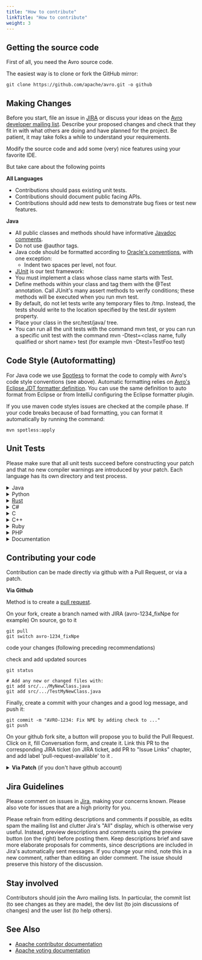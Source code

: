 ```yaml
---
title: "How to contribute"
linkTitle: "How to contribute"
weight: 3
---
```


<!--

 Licensed to the Apache Software Foundation (ASF) under one
 or more contributor license agreements.  See the NOTICE file
 distributed with this work for additional information
 regarding copyright ownership.  The ASF licenses this file
 to you under the Apache License, Version 2.0 (the
 "License"); you may not use this file except in compliance
 with the License.  You may obtain a copy of the License at

   https://www.apache.org/licenses/LICENSE-2.0

 Unless required by applicable law or agreed to in writing,
 software distributed under the License is distributed on an
 "AS IS" BASIS, WITHOUT WARRANTIES OR CONDITIONS OF ANY
 KIND, either express or implied.  See the License for the
 specific language governing permissions and limitations
 under the License.

-->

## Getting the source code

First of all, you need the Avro source code.

The easiest way is to clone or fork the GitHub mirror:

```shell
git clone https://github.com/apache/avro.git -o github
```


## Making Changes

Before you start, file an issue in [JIRA](https://issues.apache.org/jira/browse/AVRO) or discuss your ideas on the [Avro developer mailing list](http://avro.apache.org/mailing_lists.html). Describe your proposed changes and check that they fit in with what others are doing and have planned for the project. Be patient, it may take folks a while to understand your requirements.

Modify the source code and add some (very) nice features using your favorite IDE.

But take care about the following points

**All Languages**
- Contributions should pass existing unit tests.
- Contributions should document public facing APIs.
- Contributions should add new tests to demonstrate bug fixes or test new features.

**Java**

- All public classes and methods should have informative [Javadoc comments](https://www.oracle.com/fr/technical-resources/articles/java/javadoc-tool.html).
- Do not use @author tags.
- Java code should be formatted according to [Oracle's conventions](https://www.oracle.com/java/technologies/javase/codeconventions-introduction.html), with one exception:
  - Indent two spaces per level, not four.
- [JUnit](http://www.junit.org/) is our test framework:
- You must implement a class whose class name starts with Test.
- Define methods within your class and tag them with the @Test annotation. Call JUnit's many assert methods to verify conditions; these methods will be executed when you run mvn test.
- By default, do not let tests write any temporary files to /tmp. Instead, the tests should write to the location specified by the test.dir system property.
- Place your class in the src/test/java/ tree.
- You can run all the unit tests with the command mvn test, or you can run a specific unit test with the command mvn -Dtest=<class name, fully qualified or short name> test (for example mvn -Dtest=TestFoo test)


## Code Style (Autoformatting)

For Java code we use [Spotless](https://github.com/diffplug/spotless/) to format the code to comply with Avro's code style conventions (see above). Automatic formatting relies on [Avro's Eclipse JDT formatter definition](https://github.com/apache/avro/blob/master/lang/java/eclipse-java-formatter.xml). You can use the same definition to auto format from Eclipse or from IntelliJ configuring the Eclipse formatter plugin.

If you use maven code styles issues are checked at the compile phase. If your code breaks because of bad formatting, you can format it automatically by running the command:
```shell
mvn spotless:apply
```

## Unit Tests

Please make sure that all unit tests succeed before constructing your patch and that no new compiler warnings are introduced by your patch. Each language has its own directory and test process.

<details><summary>Java</summary>

```shell
cd avro-trunk/lang/java
mvn clean test
```
</details>

<details><summary>Python</summary>

```shell
cd avro-trunk/lang/py
./setup.py build test
```
</details>

<details><summary><a href="https://www.rust-lang.org/">Rust</a></summary>

```shell
cd avro-trunk/lang/rust
./build.sh clean test
```
</details>

<details><summary>C#</summary>

```shell
cd avro-trunk/lang/csharp
./build.sh clean test
```
</details>

<details><summary>C</summary>

```shell
cd avro-trunk/lang/c
./build.sh clean
./build.sh test
```
</details>

<details><summary>C++</summary>

```shell
cd avro-trunk/lang/c++
./build.sh clean test
```
</details>

<details><summary>Ruby</summary>

```shell
cd avro-trunk/lang/ruby
gem install echoe
rake clean test
```
</details>

<details><summary>PHP</summary>

```shell
cd avro-trunk/lang/php
./build.sh clean
./build.sh test
```
</details>

<details><summary>Documentation</summary>

Please also check the documentation.
Java

```shell
mvn compile
mvn javadoc:aggregate
firefox target/site/apidocs/index.html
```

Examine all public classes you've changed to see that documentation is complete, informative, and properly formatted. Your patch must not generate any javadoc warnings.
</details>

## Contributing your code

Contribution can be made directly via github with a Pull Request, or via a patch.

**Via Github**

Method is to create a [pull request](https://help.github.com/articles/using-pull-requests/).

On your fork, create a branch named with JIRA (avro-1234_fixNpe for example) 
On source, go to it
```shell
git pull
git switch avro-1234_fixNpe
```

code your changes (following preceding recommendations)

check and add updated sources
```shell
git status

# Add any new or changed files with:
git add src/.../MyNewClass.java
git add src/.../TestMyNewClass.java
```

Finally, create a commit with your changes and a good log message, and push it:
```shell
git commit -m "AVRO-1234: Fix NPE by adding check to ..."
git push
```
On your github fork site, a button will propose you to build the Pull Request.
Click on it, fill Conversation form, and create it.
Link this PR to the corresponding JIRA ticket (on JIRA ticket, add PR to "Issue Links" chapter, and add label 'pull-request-available' to it .


<details><summary><b>Via Patch</b> (if you don't have github account)</summary>
<blockquote>
<details><summary><b>Clone avro repository</b></summary> 

```shell
git clone https://github.com/apache/avro.git -o github
```
</details>
code your changes (following preceding recommendations)
<details><summary><b>Creating a patch</b></summary>

In order to create a patch, type:
git diff > AVRO-1234.patch

This will report all modifications done on Avro sources on your local disk and save them into the AVRO-1234.patch file. Read the patch file.
Make sure it includes ONLY the modifications required to fix a single issue.

Please do not:
```
reformat code unrelated to the bug being fixed: formatting changes should be separate patches/commits.
comment out code that is now obsolete: just remove it.
insert comments around each change, marking the change: folks can use subversion to figure out what's changed and by whom.
make things public which are not required by end users.
```
Please do:
```
try to adhere to the coding style of files you edit;
comment code whose function or rationale is not obvious;
update documentation (e.g., package.html files, this wiki, etc.)
name the patch file after the JIRA – AVRO-<JIRA#>.patch
```
</details>

<details><summary><b>Applying a patch</b></summary>

To apply a patch either you generated or found from JIRA, you can issue

patch -p0 < AVRO-<JIRA#>.patch

if you just want to check whether the patch applies you can run patch with --dry-run option

patch -p0 --dry-run < AVRO-<JIRA#>.patch

If you are an Eclipse user, you can apply a patch by:

    Right click project name in Package Explorer
    Team -> Apply Patch

Finally, patches should be ''attached'' to an issue report in JIRA via the '''Attach File''' link on the issue's Jira. Please add a comment that asks for a code review following our code review checklist.
</details>
<details><summary><b>Contributing your patch</b></summary>

When you believe that your patch is ready to be committed, select the '''Submit Patch''' link on the issue's Jira.

Folks should run tests before selecting '''Submit Patch'''. Tests should all pass. Javadoc should report '''no''' warnings or errors. Submitting patches that fail tests is frowned on (unless the failure is not actually due to the patch).

If your patch involves performance optimizations, they should be validated by benchmarks that demonstrate an improvement.

If your patch creates an incompatibility with the latest major release, then you must set the '''Incompatible change''' flag on the issue's Jira 'and' fill in the '''Release Note''' field with an explanation of the impact of the incompatibility and the necessary steps users must take.

If your patch implements a major feature or improvement, then you must fill in the '''Release Note''' field on the issue's Jira with an explanation of the feature that will be comprehensible by the end user.

Once you have submitted your patch, a committer should evaluate it within a few days and either: commit it; or reject it with an explanation.

Please be patient. Committers are busy people too. If no one responds to your patch after a few days, please make friendly reminders. Please incorporate other's suggestions into your patch if you think they're reasonable. Finally, remember that even a patch that is not committed is useful to the community.

Should your patch be rejected, select the '''Resume Progress''' on the issue's Jira, upload a new patch with necessary fixes, and then select the **Submit Patch** link again.

In many cases a patch may need to be updated based on review comments. In this case the updated patch should be re-attached to the Jira with the name name. Jira will archive the older version of the patch and make the new patch the active patch. This will enable a history of patches on the Jira. As stated above patch naming is generally AVRO-#.patch where AVRO-# is the id of the Jira issue.

Committers: for non-trivial changes, it is best to get another committer to review your patches before commit. Use Submit Patch link like other contributors, and then wait for a "+1" from another committer before committing. Please also try to frequently review things in the patch queue.

</details>

<details><summary><b>Committing Guidelines for committers</b></summary>

Apply the patch uploaded by the user or check out their pull request. Edit the CHANGES.txt file, adding a description of the change, including the bug number it fixes. Add it to the appropriate section - BUGFIXES, IMPROVEMENTS, NEW FEATURES. Please follow the format in CHANGES.txt file. While adding an entry please add it to the end of a section. Use the same entry for the first line of the git commit message.

Changes are normally committed to master first, then, if they're backward-compatible, cherry-picked to a branch.

When you commit a change, resolve the issue in Jira. When resolving, always set the fix version and assign the issue. Set the fix version to either to the next minor release if the change is compatible and will be merged to that branch, or to the next major release if the change is incompatible and will only be committed to trunk. Assign the issue to the primary author of the patch. If the author is not in the list of project contributors, edit their Jira roles and make them an Avro contributor.
</details>
</blockquote>
</details>

## Jira Guidelines

Please comment on issues in [Jira](https://issues.apache.org/jira/projects/AVRO/issues), making your concerns known. Please also vote for issues that are a high priority for you.

Please refrain from editing descriptions and comments if possible, as edits spam the mailing list and clutter Jira's "All" display, which is otherwise very useful. Instead, preview descriptions and comments using the preview button (on the right) before posting them. Keep descriptions brief and save more elaborate proposals for comments, since descriptions are included in Jira's automatically sent messages. If you change your mind, note this in a new comment, rather than editing an older comment. The issue should preserve this history of the discussion.

## Stay involved

Contributors should join the Avro mailing lists. In particular, the commit list (to see changes as they are made), the dev list (to join discussions of changes) and the user list (to help others).

## See Also

- [Apache contributor documentation](http://www.apache.org/dev/contributors.html)
- [Apache voting documentation](http://www.apache.org/foundation/voting.html)
